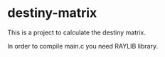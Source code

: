 # destiny-matrix
This is a project to calculate the destiny matrix.

In order to compile main.c you need RAYLIB library.
